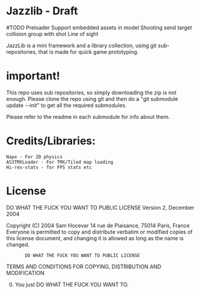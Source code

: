 # Jazzlib - Draft

#TODO
Preloader
Support embedded assets in model
Shooting
	send target collision group with shot
Line of sight

JazzLib is a mini framework and a library collection, using git sub-repositories, that is made for quick game prototyping.

# important!
This repo uses sub repositories, so simply downloading the zip is not enough.
Please clone the repo using git and then do a "git submodule update --init" to get all the required submodules.

Please refer to the readme in each submodule for info about them.

# Credits/Libraries:
	Nape - For 2D physics
	AS3TMXLoader - For TMX/Tiled map loading
	Hi-res-stats - for FPS stats etc

# License
DO WHAT THE FUCK YOU WANT TO PUBLIC LICENSE
                   Version 2, December 2004
 
Copyright (C) 2004 Sam Hocevar
 14 rue de Plaisance, 75014 Paris, France
Everyone is permitted to copy and distribute verbatim or modified
copies of this license document, and changing it is allowed as long
as the name is changed.
 
           DO WHAT THE FUCK YOU WANT TO PUBLIC LICENSE
  TERMS AND CONDITIONS FOR COPYING, DISTRIBUTION AND MODIFICATION
 
 0. You just DO WHAT THE FUCK YOU WANT TO.

